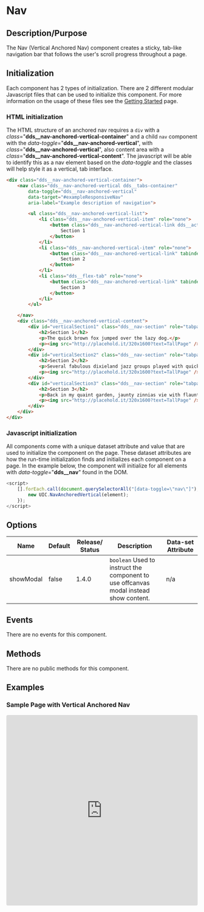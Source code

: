 # Nav

## Description/Purpose

The Nav (Vertical Anchored Nav) component creates a sticky, tab-like navigation bar that follows the user's scroll progress throughout a page.

## Initialization

Each component has 2 types of initialization. There are 2 different modular Javascript files that can be used to initialize this component. For more information on the usage of these files see the [Getting Started](https://www.delldesignsystem.com/getting-started) page.

### HTML initialization

The HTML structure of an anchored nav requires a `div` with a *class*="**dds__nav-anchored-vertical-container**" and a child `nav` component with the *data-toggle*="**dds__nav-anchored-vertical**", with *class*="**dds__nav-anchored-vertical**", also content area with a *class*="**dds__nav-anchored-vertical-content**".  The javascript will be able to identify this as a nav element based on the *data-toggle* and the classes will help style it as a vertical, tab interface.

```HTML
<div class="dds__nav-anchored-vertical-container">
    <nav class="dds__nav-anchored-vertical dds__tabs-container"
        data-toggle="dds__nav-anchored-vertical"
        data-target="#exampleResponsiveNav"
        aria-label="Example description of navigation">

        <ul class="dds__nav-anchored-vertical-list">
            <li class="dds__nav-anchored-vertical-item" role="none">
                <button class="dds__nav-anchored-vertical-link dds__active" data-target="#verticalSection1"  aria-controls="section1" aria-selected="true" role="tab">
                    Section 1
                </button>
            </li>
            <li class="dds__nav-anchored-vertical-item" role="none">
                <button class="dds__nav-anchored-vertical-link" tabindex="-1" data-target="#verticalSection2" aria-controls="section2" aria-selected="false" role="tab">
                    Section 2
                </button>
            </li>
            <li class="dds__flex-tab" role="none">
                <button class="dds__nav-anchored-vertical-link" tabindex="-1" data-target="#verticalSection3" aria-controls="section3" aria-selected="false" role="tab">
                    Section 3
                </button>
            </li>
        </ul>

    </nav>
    <div class="dds__nav-anchored-vertical-content">
        <div id="verticalSection1" class="dds__nav-section" role="tabpanel" aria-labelledby="section1">
            <h2>Section 1</h2>
            <p>The quick brown fox jumped over the lazy dog.</p>
            <p><img src="http://placehold.it/320x1600?text=TallPage" /></p>
        </div>
        <div id="verticalSection2" class="dds__nav-section" role="tabpanel" aria-labelledby="section2">
            <h2>Section 2</h2>
            <p>Several fabulous dixieland jazz groups played with quick tempo.</p>
            <p><img src="http://placehold.it/320x1600?text=TallPage" /></p>
        </div>
        <div id="verticalSection3" class="dds__nav-section" role="tabpanel" aria-labelledby="section3">
            <h2>Section 3</h2>
            <p>Back in my quaint garden, jaunty zinnias vie with flaunting phlox.</p>
            <p><img src="http://placehold.it/320x1600?text=TallPage" /></p>
        </div>
    </div>
</div>
```

### Javascript initialization

All components come with a unique dataset attribute and value that are used to initialize the component on the page. These dataset attributes are how the run-time initialization finds and initializes each component on a page. In the example below, the component will initialize for all elements with *data-toggle*="**dds__nav**" found in the DOM.

```javascript
<script>
    [].forEach.call(document.querySelectorAll("[data-toggle=\"nav\"]"), function(element) {
        new UIC.NavAnchoredVertical(element);
    });
</script>
```

## Options

Name | Default | Release/ Status | Description | Data-set Attribute
--- | --- | --- | --- | ---
showModal | false | 1.4.0 | `boolean` Used to instruct the component to use offcanvas modal instead show content. | n/a

## Events

There are no events for this component.

## Methods

There are no public methods for this component.

## Examples

### Sample Page with Vertical Anchored Nav

<iframe
     src="https://codesandbox.io/embed/github/DDS-DLS/sandboxes/tree/master/?codemirror=1&expanddevtools=0&runonclick=1&hidenavigation=1&hidedevtools=1&fontsize=14&hidenavigation=1&initialpath=%3Fdoc%3Dnav-anchored-vertical&module=%2Fsrc%2Fcomponents%2Fnav-anchored-vertical.txt&theme=dark&view=preview"
     style="width:100%; height:500px; border:0; border-radius: 4px; overflow:hidden;"
     title="CodeSandbox instance of DLS components"
     allow="accelerometer; ambient-light-sensor; camera; encrypted-media; geolocation; gyroscope; hid; microphone; midi; payment; usb; vr"
     sandbox="allow-forms allow-modals allow-popups allow-presentation allow-same-origin allow-scripts"
   ></iframe>
